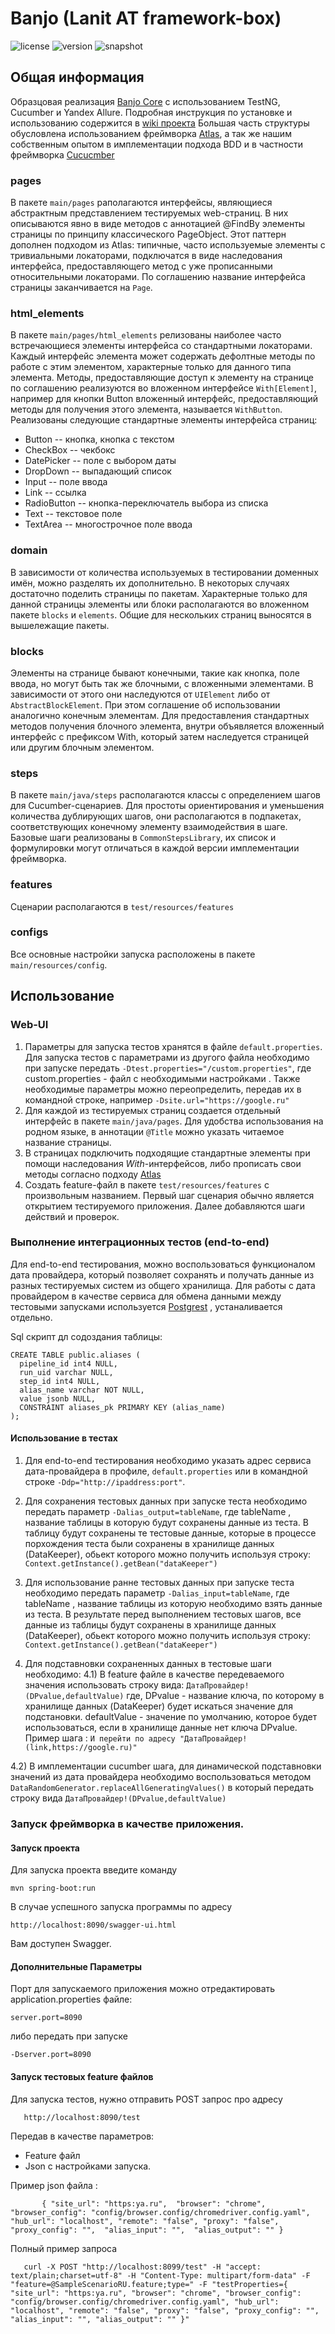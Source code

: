 # Banjo (Lanit AT framework-box) 
![license](https://img.shields.io/github/license/lanit-izh/automation-framework-box) ![version](https://img.shields.io/badge/version-4.0.9-green) ![snapshot](https://img.shields.io/badge/snapshot-4.0.10-blue)

## Общая информация
Образцовая реализация [Banjo Core](https://github.com/lanit-izh/automation-framework-core) с использованием TestNG, Cucumber и Yandex Allure. Подробная инструкция по установке и использованию содержится в [wiki проекта](https://github.com/lanit-izh/automation-framework-box/wiki)
Большая часть структуры обусловлена использованием фреймворка [Atlas](https://github.com/qameta/atlas), а так же нашим собственным опытом в имплементации подхода BDD и в частности фреймворка [Cucucmber](https://github.com/cucumber/cucumber)
### pages
В пакете `main/pages` раполагаются интерфейсы, являющиеся абстрактным представлением тестируемых web-страниц. В них описываются явно в виде методов с аннотацией @FindBy элементы страницы по принципу классического PageObject. Этот паттерн дополнен подходом из Atlas: типичные, часто используемые элементы с тривиальными локаторами, подключатся в виде наследования интерфейса, предоставляющего метод с уже прописанными относительными локаторами.
По соглашению название интерфейса страницы заканчивается на `Page`.
### html_elements 
В пакете `main/pages/html_elements` релизованы наиболее часто встречающиеся элементы интерфейса со стандартными локаторами. Каждый интерфейс элемента может содержать дефолтные методы по работе с этим элементом, характерные только для данного типа элемента.
Методы, предоставляющие доступ к элементу на странице по соглашению реализуются во вложенном интерфейсе `With[Element]`, например для кнопки Button вложенный интерфейс, предоставляющий методы для получения этого элемента, называется `WithButton`.
Реализованы следующие стандартные элементы интерфейса страниц:
* Button -- кнопка, кнопка с текстом
* CheckBox -- чекбокс 
* DatePicker -- поле с выбором даты
* DropDown -- выпадающий список
* Input -- поле ввода
* Link -- ссылка
* RadioButton -- кнопка-переключатель выбора из списка
* Text -- текстовое поле
* TextArea -- многострочное поле ввода
### domain
В зависимости от количества используемых в тестировании доменных имён, можно разделять их дополнительно. В некоторых случаях достаточно поделить страницы по пакетам. Характерные только для данной страницы элементы или блоки располагаются во вложенном пакете `blocks` и `elements`. Общие для нескольких страниц выносятся в вышележащие пакеты.
### blocks
Элементы на странице бывают конечными, такие как кнопка, поле ввода, но могут быть так же блочными, с вложенными элементами. В зависимости от этого они наследуются от  `UIElement` либо от `AbstractBlockElement`. При этом соглашение об использовании аналогично конечным элементам. Для предоставления стандартных методов получения блочного элемента, внутри объявляется вложенный интерфейс с префиксом With, который затем наследуется страницей или другим блочным элементом.
### steps
В пакете `main/java/steps` располагаются классы с определением шагов для Cucumber-сценариев. Для простоты ориентирования и уменьшения количества дублирующих шагов, они располагаются в подпакетах, соответствующих конечному элементу взаимодействия в шаге.
Базовые шаги реализованы в `CommonStepsLibrary`, их список и формулировки могут отличаться в каждой версии имплементации фреймворка.
### features
Сценарии располагаются в `test/resources/features`
### configs
Все основные настройки запуска расположены в пакете `main/resources/config`. 

## Использование
### Web-UI
1. Параметры для запуска тестов хранятся в файле  `default.properties`.
   Для запуска тестов с  параметрами из  другого файла  необходимо при запуске передать `-Dtest.properties="/custom.properties"`, где custom.properties - файл с необходимыми настройками .
  Также необходимые параметры можно переопределить, передав их в командной строке, например `-Dsite.url="https://google.ru"` 
2. Для каждой из тестируемых страниц создается отдельный интерфейс в пакете `main/java/pages`. Для удобства использования на родном языке, в аннотации `@Title` можно указать читаемое название страницы.
3. В страницах подключить подходящие стандартные элементы при помощи наследования *With*-интерфейсов, либо прописать свои методы согласно подходу [Atlas](https://github.com/qameta/atlas)
4. Создать feature-файл в пакете `test/resources/features` с произвольным названием. Первый шаг сценария обычно является открытием тестируемого приложения. Далее добавляются шаги действий и проверок.

### Выполнение интеграционных тестов (end-to-end) 
Для end-to-end тестирования, можно воспользоваться функционалом дата провайдера, который позволяет сохранять и получать  данные из разных тестируемых систем из общего хранилища. 
 Для работы с дата провайдером в качестве сервиса для обмена данными между тестовыми запусками используется 
 [Postgrest](http://postgrest.org/en/v7.0.0/)
 , устаналивается отдельно. 
   
   Sql скрипт дл содоздания таблицы:
    
    CREATE TABLE public.aliases (
      pipeline_id int4 NULL,
      run_uid varchar NULL,
      step_id int4 NULL,
      alias_name varchar NOT NULL,
      value jsonb NULL,
      CONSTRAINT aliases_pk PRIMARY KEY (alias_name)
    );
 

#### Использование в тестах
1. Для end-to-end тестирования необходимо указать адрес сервиса дата-провайдера в профиле, `default.properties` или в командной строке `-Ddp="http://ipaddress:port"`. 
2. Для сохранения тестовых данных при запуске теста необходимо передать параметр `-Dalias_output=tableName`, где  tableName , название таблицы в которую будут сохранены данные из теста.  В таблицу будут сохранены те тестовые данные, которые в процессе порхождения теста были сохранены в хранилище данных (DataKeeper), обьект которого можно получить используя строку: `Context.getInstance().getBean("dataKeeper")` 

3. Для использование ранне тестовых данных при запуске теста необходимо передать параметр `-Dalias_input=tableName`, где  tableName , название таблицы из которую необходимо взять  данные из теста. В результате перед выполнением тестовых шагов, все данные из таблицы будут сохранены в  хранилище данных (DataKeeper), обьект которого можно получить используя строку: `Context.getInstance().getBean("dataKeeper")`

4. Для подставновки сохраненных данных в тестовые шаги  необходимо: 
 4.1) В feature файле в качестве передеваемого значения использовать строку вида:
  `ДатаПровайдер!(DPvalue,defaultValue)`
  где, DPvalue - название ключа, по которому в   хранилище данных (DataKeeper) будет искаться значение для подстановки.
  defaultValue - значение по умолчанию, которое будет использоваться, если в хранилище данные нет ключа DPvalue.
  Пример шага : 
   `И перейти по адресу "ДатаПровайдер!(link,https://google.ru)"`
 
 4.2) В  имплементации cucumber шага, для динамической подставновки значений из дата провайдера необходимо воспользоваться методом 
`DataRandomGenerator.replaceAllGeneratingValues()` в который передать строку вида  `ДатаПровайдер!(DPvalue,defaultValue)`  
 
### Запуск фреймворка в качестве приложения.
#### Запуск проекта 

Для запуска проекта введите команду 

    mvn spring-boot:run

В случае успешного запуска программы по адресу 

    http://localhost:8090/swagger-ui.html

Вам доступен Swagger.

#### Дополнительные Параметры

Порт для запускаемого приложения можно отредактировать   application.properties файле:

    server.port=8090
 
 либо передать при запуске 
 
    -Dserver.port=8090

#### Запуск тестовых feature файлов
Для запуска тестов, нужно отправить POST запрос про адресу

       http://localhost:8090/test 
Передав в качестве параметров: 
* Feature файл
* Json c настройками запуска. 

Пример json файла :
           
           { "site_url": "https:ya.ru",  "browser": "chrome",  "browser_config": "config/browser.config/chromedriver.config.yaml",  "hub_url": "localhost", "remote": "false", "proxy": "false",  "proxy_config": "",  "alias_input": "",  "alias_output": "" }  
            
 Полный пример запроса 
    
    
       curl -X POST "http://localhost:8099/test" -H "accept: text/plain;charset=utf-8" -H "Content-Type: multipart/form-data" -F "feature=@SampleScenarioRU.feature;type=" -F "testProperties={ "site_url": "https:ya.ru", "browser": "chrome", "browser_config": "config/browser.config/chromedriver.config.yaml", "hub_url": "localhost", "remote": "false", "proxy": "false", "proxy_config": "", "alias_input": "", "alias_output": "" }"
  

 

